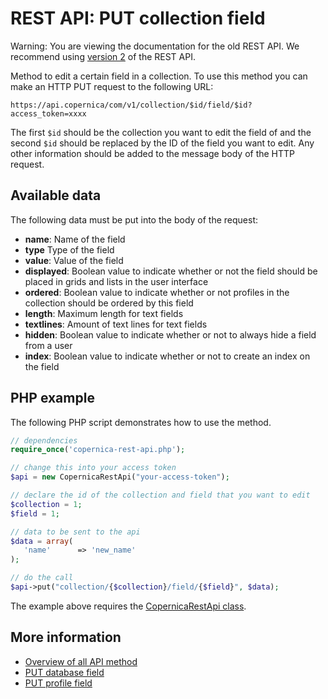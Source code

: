 # REST API: PUT collection field

Warning: You are viewing the documentation for the old REST API. We recommend 
using [version 2](../restv2/rest-api.md) of the REST API.

Method to edit a certain field in a collection. To use this method you can make an HTTP PUT request to the following URL:

`https://api.copernica/com/v1/collection/$id/field/$id?access_token=xxxx`

The first `$id` should be the collection you want to edit the field of 
and the second `$id` should be replaced by the ID of the field you want 
to edit. Any other information should be added to the message body of 
the HTTP request.

## Available data

The following data must be put into the body of the request:

- **name**: Name of the field
- **type** Type of the field
- **value**: Value of the field
- **displayed**: Boolean value to indicate whether or not the field should be placed in 
grids and lists in the user interface
- **ordered**: Boolean value to indicate whether or not profiles in the collection should be ordered by this field
- **length**: Maximum length for text fields
- **textlines**: Amount of text lines for text fields
- **hidden**: Boolean value to indicate whether or not to always hide a field from a user
- **index**: Boolean value to indicate whether or not to create an index on the field
            
## PHP example

The following PHP script demonstrates how to use the method.

```php
// dependencies
require_once('copernica-rest-api.php');

// change this into your access token
$api = new CopernicaRestApi("your-access-token");

// declare the id of the collection and field that you want to edit
$collection = 1;
$field = 1;

// data to be sent to the api
$data = array(
   'name'      => 'new_name'
);

// do the call
$api->put("collection/{$collection}/field/{$field}", $data);
```

The example above requires the [CopernicaRestApi class](rest-php).

## More information

- [Overview of all API method](rest-api)
- [PUT database field](rest-put-database-field)
- [PUT profile field](rest-put-profile-fields)
